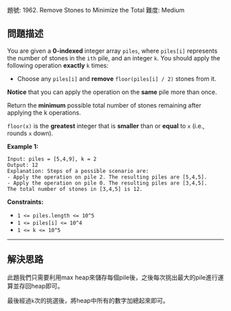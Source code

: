題號: 1962. Remove Stones to Minimize the Total
難度: Medium

## 問題描述

You are given a **0-indexed** integer array `piles`, where `piles[i]` represents the number of stones in the `ith` pile, and an integer `k`. You should apply the following operation **exactly** `k` times:

- Choose any `piles[i]` and **remove** `floor(piles[i] / 2)` stones from it.

**Notice** that you can apply the operation on the **same** pile more than once.

Return the **minimum** possible total number of stones remaining after applying the k operations.

`floor(x)` is the **greatest** integer that is **smaller** than or **equal** to `x` (i.e., rounds `x` down).

**Example 1:**
```
Input: piles = [5,4,9], k = 2
Output: 12
Explanation: Steps of a possible scenario are:
- Apply the operation on pile 2. The resulting piles are [5,4,5].
- Apply the operation on pile 0. The resulting piles are [3,4,5].
The total number of stones in [3,4,5] is 12.
```
**Constraints:**

- `1 <= piles.length <= 10^5`
- `1 <= piles[i] <= 10^4`
- `1 <= k <= 10^5`

---
## 解決思路

此題我們只需要利用max heap來儲存每個pile後，之後每次挑出最大的pile進行運算並存回heap即可。

最後經過`k`次的挑選後，將heap中所有的數字加總起來即可。
